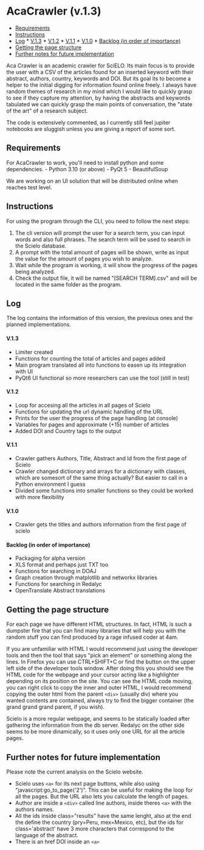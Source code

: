 # AcaCrawler (v.1.3) 


<!-- vim-markdown-toc GFM -->

* [Requirements](#requirements)
* [Instructions](#instructions)
* [Log](#log)
		* [V.1.3](#v13)
		* [V.1.2](#v12)
		* [V.1.1](#v11)
		* [V.1.0](#v10)
		* [Backlog (in order of importance)](#backlog-in-order-of-importance)
* [Getting the page structure](#getting-the-page-structure)
* [Further notes for future implementation](#further-notes-for-future-implementation)

<!-- vim-markdown-toc -->

Aca Crawler is an academic crawler for SciELO. Its main focus is to provide the user with a CSV of the articles found for an inserted keyword with their abstract, authors, country, keywords and DOI. But its goal its to become a helper to the initial digging for information found online freely. I always have random themes of research in my mind which I would like to quickly grasp to see if they capture my attention, by having the abstracts and keywords tabulated we can quickly grasp the main points of conversation, the "state of the art" of a research subject.

The code is extensively commented, as I currently still feel jupiter notebooks are sluggish unless you are giving a report of some sort. 

## Requirements
For AcaCrawler to work, you'll need to install python and some dependencies. 
	- Python 3.10 (or above)
	- PyQt 5
	- BeautifulSoup

We are working on an UI solution that will be distributed online when reaches test level.

## Instructions

For using the program through the CLI, you need to follow the next steps:

1. The cli version will prompt the user for a search term, you can input words and also full phrases. The search term will be used to search in the Scielo database.
2. A prompt with the total amount of pages will be shown, write as input the value for the amount of pages you wish to analyze.
3. Wait while the program is working, it will show the progress of the pages being analyzed.
4. Check the output file, it will be named "[SEARCH TERM].csv" and will be located in the same folder as the program.

## Log
The log contains the information of this version, the previous ones and the planned implementations.

#### V.1.3
- Limiter created
- Functions for counting the total of articles and pages added
- Main program translated all into functions to easen up its integration with UI
- PyQt6 UI functional so more researchers can use the tool (still in test)

#### V.1.2
- Loop for accesing all the articles in all pages of Scielo
- Functions for updating the url dynamic handling of the URL
- Prints for the user the progress of the page handling (at console)
- Variables for pages and approximate (+15) number of articles
- Added DOI and Country tags to the output

#### V.1.1
- Crawler gathers Authors, Title, Abstract and Id from the first page of Scielo
- Crawler changed dictionary and arrays for a dictionary with classes, which are somesort of the same thing actually? But easier to call in a Python environment I guess
- Divided some functions into smaller functions so they could be worked with more flexibility 

#### V.1.0
- Crawler gets the titles and authors information from the first page of scielo

#### Backlog (in order of importance)
- Packaging for alpha version
- XLS format and perhaps just TXT too
- Functions for searching in DOAJ
- Graph creation through matplotlib and networkx libraries
- Functions for searching in Redalyc
- OpenTranslate Abstract translations

## Getting the page structure
For each page we have different HTML structures. In fact, HTML is such a dumpster fire that you can find many libraries that will help you with the random stuff you can find produced by a rage infused coder at 4am.

If you are unfamiliar with HTML I would recommend just using the developer tools and then the tool that says "pick an element" or something along the lines. In Firefox you can use CTRL+SHIFT+C or find the button on the upper left side of the developer tools window.
After doing this you should see the HTML code for the webpage and your cursor acting like a highlighter depending on its position on the site. You can see the HTML code moving, you can right click to copy the inner and outer HTML, I would recommend copying the outer html from the parent `<div>` (usually div) where you wanted contents are contained, always try to find the bigger container (the grand grand grand parent, if you wish). 

Scielo is a more regular webpage, and seems to be statically loaded after gathering the information from the db server. Redalyc on the other side seems to be more dinamically, so it uses only one URL for all the article pages.

## Further notes for future implementation
Please note the current analysis on the Scielo website.
- Scielo uses `<a>` for its next page buttons, while also using "javascript:go_to_page('2')". This can be useful for making the loop for all the pages. But the URL also lets you calculate the length of pages.
- Author are inside a `<div>` called  line authors, inside theres `<a>` with the authors names.
- All the ids inside class="results" have the same lenght, also at the end the define the country (pry=Peru, mex=Mexico, etc), but the ids for class='abstract' have 3 more characters that correspond to the language of the abstract.
- There is an href DOI inside an `<a>` 
